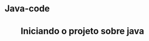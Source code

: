 # Java-code
<!DOCTYPE html>
<html lang="pt-br">
<head>
    <meta charset="UTF-8">
    <meta http-equiv="X-UA-Compatible" content="IE=edge">
    <meta name="viewport" content="width=device-width, initial-scale=1.0">
    <title>Java Escola </title>
</head>
<body>
   <center>
    <h1>
        Iniciando o projeto sobre java
    </h1>
</center>
</body>
</html>
